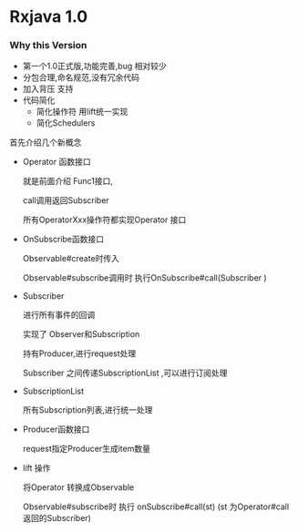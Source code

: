 # Rxjava 1.0

### Why this Version

- 第一个1.0正式版,功能完善,bug 相对较少
- 分包合理,命名规范,没有冗余代码
- 加入背压   支持
- 代码简化
  - 简化操作符 用lift统一实现
  - 简化Schedulers





首先介绍几个新概念

- Operator 函数接口  

   就是前面介绍 Func1接口,

   call调用返回Subscriber

   所有OperatorXxx操作符都实现Operator 接口

- OnSubscribe函数接口

    Observable#create时传入

    Observable#subscribe调用时 执行OnSubscribe#call(Subscriber ) 

- Subscriber  

   进行所有事件的回调

   实现了  Observer和Subscription

   持有Producer,进行request处理

   Subscriber  之间传递SubscriptionList ,可以进行订阅处理

- SubscriptionList  

   所有Subscription列表,进行统一处理

- Producer函数接口

  request指定Producer生成item数量

- lift 操作

  将Operator  转换成Observable

  Observable#subscribe时  执行 onSubscribe#call(st)    (st 为Operator#call返回的Subscriber)

